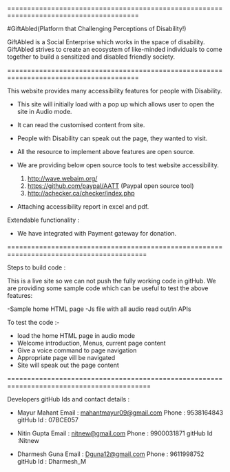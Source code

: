 =======================================================================================

#GiftAbled(Platform that Challenging Perceptions of Disability!)

GiftAbled is a Social Enterprise which works in the space of disability. GiftAbled strives to create an ecosystem of like-minded individuals to come together to build a sensitized and disabled friendly society.

=======================================================================================

This website provides many accessibility features for people with Disability.

- This site will initially load with a pop up which allows user to open the site in Audio mode.

- It can read the customised content from site.

- People with Disability can speak out the page, they wanted to visit.

- All the resource to implement above features are open source.

- We are providing below open source tools to test website accessibility.
	1. http://wave.webaim.org/
	2. https://github.com/paypal/AATT (Paypal open source tool)
	3. http://achecker.ca/checker/index.php
	
- Attaching accessibility report in excel and pdf.

Extendable functionality :

- We have integrated with Payment gateway for donation.

=========================================================================================

Steps to build code :

This is a live site so we can not push the fully working code in gitHub. We are providing some sample code which can be useful to test the above features:

-Sample home HTML page
-Js file with all audio read out/in APIs

To test the code :-
- load the home HTML page in audio mode
- Welcome introduction, Menus, current page content
- Give a voice command to page navigation
- Appropriate page vill be navigated
- Site will speak out the page content

==========================================================================================

Developers gitHub Ids and contact details :
- Mayur Mahant 
	Email : mahantmayur09@gmail.com
	Phone : 9538164843
	gitHub Id : 07BCE057
	
- Nitin Gupta 
	Email : nitnew@gmail.com
	Phone : 9900031871
	gitHub Id :Nitnew
	
- Dharmesh Guna 
	Email : Dguna12@gmail.com
	Phone : 9611998752
	gitHub Id : Dharmesh_M
